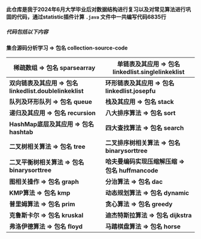 **此仓库是我于2024年6月大学毕业后对数据结构进行复习以及对常见算法进行巩固的代码，通过statistic插件计算 `.java` 文件中一共编写代码6835行**


##### 代码包括以下内容

**集合源码分析学习 => 包名 collection-source-code**

| 稀疏数组 => 包名 sparsearray                            | 单链表及其应用 => 包名 linkedlist.singlelinkeklist |
| ------------------------------------------------------- | -------------------------------------------------- |
| **双向链表及其应用 => 包名 linkedlist.doublelinkeklist** | **环形链表及其应用 => 包名 linkedlist.josepfu**    |
| **队列及环形队列 => 包名 queue**                         | **栈及其应用 => 包名 stack**                       |
| **递归及其应用 => 包名 recursion**                       | **八大排序算法 => 包名 sort**                      |
| **HashMap底层及其应用 => 包名 hashtab**                  | **四大查找算法 => 包名 search**                    |
| **二叉树相关算法 => 包名 tree**                          | **二叉排序树相关算法 => 包名 binarysorttree**      |
| **二叉平衡树相关算法 => 包名 binarysorttree**            | **哈夫曼编码实现压缩解压缩 => 包名 huffmancode**   |
| **图相关操作 => 包名 graph**                             | **分治算法 => 包名** **dac**                       |
| **KMP算法 => 包名 kmp**                                 | **动态规划算法 => 包名 dynamic**                   |
| **普里姆算法 => 包名 prim**                              | **贪心算法 => 包名 greedy**                        |
| **克鲁斯卡尔 => 包名 kruskal**                           | **迪杰特斯拉算法 => 包名 dijkstra**                |
| **弗洛伊德算法 => 包名 floyd**                           | **马踏棋盘算法 => 包名 horse**                     |

